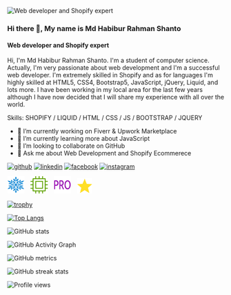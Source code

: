 ![Web developer and Shopify expert](https://media-exp1.licdn.com/dms/image/C5616AQHgO08NoXJvzA/profile-displaybackgroundimage-shrink_200_800/0/1645787719331?e=1654732800&v=beta&t=VMOQ89bkL07vClkD3_uG0a25WHz-k73pgZkbHeS2oWw)

### Hi there 👋, My name is Md Habibur Rahman Shanto
#### Web developer and Shopify expert


Hi, I'm Md Habibur Rahman Shanto. I'm a student of computer science. Actually, I'm very passionate about web development and I'm a successful web developer. I'm extremely skilled in Shopify and as for languages I'm highly skilled at HTML5, CSS4, Bootstrap5, JavaScript, jQuery, Liquid, and lots more. I have been working in my local area for the last few years although I have now decided that I will share my experience with all over the world.

Skills: SHOPIFY / LIQUID / HTML / CSS / JS / BOOTSTRAP / JQUERY

- 🔭 I’m currently working on Fiverr & Upwork Marketplace 
- 🌱 I’m currently learning more about JavaScript 
- 👯 I’m looking to collaborate on GitHub 
- 💬 Ask me about Web Development and Shopify Ecommerece 


[<img src='https://cdn.jsdelivr.net/npm/simple-icons@3.0.1/icons/github.svg' alt='github' height='40'>](https://github.com/shanto36)  [<img src='https://cdn.jsdelivr.net/npm/simple-icons@3.0.1/icons/linkedin.svg' alt='linkedin' height='40'>](https://www.linkedin.com/in/shanto36/)  [<img src='https://cdn.jsdelivr.net/npm/simple-icons@3.0.1/icons/facebook.svg' alt='facebook' height='40'>](https://www.facebook.com/mdhabiburrahman36)  [<img src='https://cdn.jsdelivr.net/npm/simple-icons@3.0.1/icons/instagram.svg' alt='instagram' height='40'>](https://www.instagram.com/mdhabiburrahman36/)  

<a href='https://archiveprogram.github.com/'><img src='https://raw.githubusercontent.com/acervenky/animated-github-badges/master/assets/acbadge.gif' width='40' height='40'></a> <a href='https://docs.github.com/en/developers'><img src='https://raw.githubusercontent.com/acervenky/animated-github-badges/master/assets/devbadge.gif' width='40' height='40'></a> <a href='https://github.com/pricing'><img src='https://raw.githubusercontent.com/acervenky/animated-github-badges/master/assets/pro.gif' width='40' height='40'></a> <a href='https://stars.github.com/'><img src='https://raw.githubusercontent.com/acervenky/animated-github-badges/master/assets/starbadge.gif' width='35' height='35'></a> 

[![trophy](https://github-profile-trophy.vercel.app/?username=shanto36)](https://github.com/ryo-ma/github-profile-trophy)

[![Top Langs](https://github-readme-stats.vercel.app/api/top-langs/?username=shanto36)](https://github.com/anuraghazra/github-readme-stats)

![GitHub stats](https://github-readme-stats.vercel.app/api?username=shanto36&show_icons=true&count_private=true)  

![GitHub Activity Graph](https://activity-graph.herokuapp.com/graph?username=shanto36)  

![GitHub metrics](https://metrics.lecoq.io/shanto36)  

![GitHub streak stats](https://github-readme-streak-stats.herokuapp.com/?user=shanto36)  

![Profile views](https://gpvc.arturio.dev/shanto36)  

